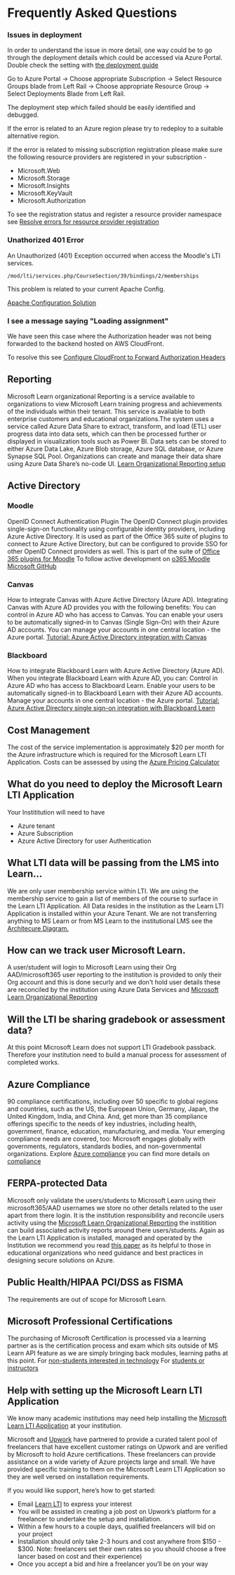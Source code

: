 # Frequently Asked Questions

### Issues in deployment

In order to understand the issue in more detail, one way could be to go through the deployment details which could be accessed via Azure Portal. Double check the setting with 
[the deployment guide](/DEPLOYMENT_GUIDE.md)

Go to Azure Portal -> Choose appropriate Subscription -> Select Resource Groups blade from Left Rail -> Choose appropriate Resource Group -> Select Deployments Blade from Left Rail.

The deployment step which failed should be easily identified and debugged.

If the error is related to an Azure region please try to redeploy to a suitable alternative region.

If the error is related to missing subscription registration please make sure the following resource providers are registered in your subscription - 
- Microsoft.Web
- Microsoft.Storage
- Microsoft.Insights
- Microsoft.KeyVault
- Microsoft.Authorization

To see the registration status and register a resource provider namespace see [Resolve errors for resource provider registration](https://docs.microsoft.com/en-us/azure/azure-resource-manager/templates/error-register-resource-provider#solution-3---azure-portal)

### Unathorized 401 Error

An Unauthorized (401) Exception occurred when access the Moodle's LTI services.

```
/mod/lti/services.php/CourseSection/39/bindings/2/memberships
```

This problem is related to your current Apache Config.

[Apache Configuration Solution](https://moodle.org/mod/forum/discuss.php?d=389429)

### I see a message saying "Loading assignment"

We have seen this case where the Authorization header was not being forwarded to the backend hosted on AWS CloudFront.

To resolve this see [Configure CloudFront to Forward Authorization Headers](https://docs.aws.amazon.com/AmazonCloudFront/latest/DeveloperGuide/add-origin-custom-headers.html#add-origin-custom-headers-forward-authorization)

## Reporting

Microsoft Learn organizational Reporting is a service available to organizations to view Microsoft Learn training progress and achievements of the individuals within their tenant. This service is available to both enterprise customers and educational organizations.The system uses a service called Azure Data Share to extract, transform, and load (ETL) user progress data into data sets, which can then be processed further or displayed in visualization tools such as Power BI. Data sets can be stored to either Azure Data Lake, Azure Blob storage, Azure SQL database, or Azure Synapse SQL Pool. Organizations can create and manage their data share using Azure Data Share’s no-code UI.
[Learn Organizational Reporting setup](https://docs.microsoft.com/en-us/learn/support/org-reporting)

## Active Directory

### Moodle 

OpenID Connect Authentication Plugin
The OpenID Connect plugin provides single-sign-on functionality using configurable identity providers, including Azure Active Directory. It is used as part of the Office 365 suite of plugins to connect to Azure Active Directory, but can be configured to provide SSO for other OpenID Connect providers as well.
This is part of the suite of [Office 365 plugins for Moodle](https://moodle.org/plugins/browse.php?list=set&id=72)
To follow active development on [o365 Moodle Microsoft GitHub](https://github.com/Microsoft/o365-moodle/)

### Canvas 
How to integrate Canvas with Azure Active Directory (Azure AD). Integrating Canvas with Azure AD provides you with the following benefits:
You can control in Azure AD who has access to Canvas.
You can enable your users to be automatically signed-in to Canvas (Single Sign-On) with their Azure AD accounts.
You can manage your accounts in one central location - the Azure portal.
[Tutorial: Azure Active Directory integration with Canvas](https://docs.microsoft.com/en-us/azure/active-directory/saas-apps/canvas-lms-tutorial)

### Blackboard 
How to integrate Blackboard Learn with Azure Active Directory (Azure AD). When you integrate Blackboard Learn with Azure AD, you can:
Control in Azure AD who has access to Blackboard Learn.
Enable your users to be automatically signed-in to Blackboard Learn with their Azure AD accounts.
Manage your accounts in one central location - the Azure portal.
[Tutorial: Azure Active Directory single sign-on integration with Blackboard Learn](https://docs.microsoft.com/en-us/azure/active-directory/saas-apps/blackboard-learn-tutorial)

## Cost Management
The cost of the service implementation is approximately $20 per month for the Azure infrastructure which is required for the Microsoft Learn LTI Application. Costs can be assessed by using the [Azure Pricing Calculator]( https://azure.microsoft.com/pricing/calculator)

## What do you need to deploy the Microsoft Learn LTI Application
Your Instititution will need to have 
- Azure tenant 
- Azure Subscription 
- Azure Active Directory for user Authentication

## What LTI data will be passing from the LMS into Learn…
We are only user membership service within LTI. We are using the membership service to gain a list of members of the course to surface in the Learn LTI Application. All Data resides in the institution as the Learn LTI Application is installed within your Azure Tenant. We are not transferring anything to MS Learn or from MS Learn to the institutional LMS see the [Architecure Diagram.](ARCHITECTURE_OVERVIEW.md)

## How can we track user Microsoft Learn. 
A user/student will login to Microsoft Learn using their Org AAD/microsoft365  user reporting to the institution is provided to only their Org account and this is done securly and we don't hold user details these are reconciled by the institution using Azure Data Services and [Microsoft Learn Organizational Reporting](https://docs.microsoft.com/en-us/learn/support/org-reporting)

## Will the LTI be sharing gradebook or assessment data? 
At this point Microsoft Learn does not support LTI Gradebook passback. Therefore your institution need to build a manual process for assessment of completed works. 

## Azure Compliance 
90 compliance certifications, including over 50 specific to global regions and countries, such as the US, the European Union, Germany, Japan, the United Kingdom, India, and China. And, get more than 35 compliance offerings specific to the needs of key industries, including health, government, finance, education, manufacturing, and media. Your emerging compliance needs are covered, too: Microsoft engages globally with governments, regulators, standards bodies, and non-governmental organizations. Explore [Azure compliance](https://docs.microsoft.com/en-us/compliance/regulatory/offering-home) you can find more details on [compliance](https://azure.microsoft.com/en-us/overview/trusted-cloud/compliance/)

## FERPA-protected Data
Microsoft only validate the users/students to Microsoft Learn using their microsoft365/AAD usernames we store no other details related to the user apart from there login. It is the institution responsibility and reconcile users activity using the [Microsoft Learn Organizational Reporting](https://docs.microsoft.com/en-us/learn/support/org-reporting) the institition can build associated activity reports around there users/students. Again as the Learn LTI Application is installed, managed and operated by the Institution we recommend you read [this paper](https://azure.microsoft.com/en-us/resources/microsoft-azure-ferpa-implementation-guide/) as its helpful to those in educational organizations who need guidance and best practices in designing secure solutions on Azure. 

## Public Health/HIPAA PCI/DSS as FISMA 
The requirements are out of scope for Microsoft Learn. 

## Microsoft Professional Certifications
The purchasing of Microsoft Certification is processed via a learning partner as is the certification process and exam which sits outside of MS Learn API feature as we are simply bringing back modules, learning paths at this point. 
For [non-students interested in technology](https://examregistration.microsoft.com/)
For [students or instructors](http://www.certiport.com/locator)

## Help with setting up the Microsoft Learn LTI Application 
We know many academic institutions may need help installing the [Microsoft Learn LTI Application](https://github.com/microsoft/Learn-LTI/blob/main/README.md) at your institution. 

Microsoft and [Upwork](https://www.upwork.com/ppc/microsoft/azure/) have partnered to provide a curated talent pool of freelancers that have excellent customer ratings on Upwork and are verified by Microsoft to hold Azure certifications. These freelancers can provide assistance on a wide variety of Azure projects large and small. We have provided specific training to them on the Microsoft Learn LTI Application so they are well versed on installation requirements.

If you would like support, here’s how to get started:

-	Email [Learn LTI](mailto:learnlti@microsoft.com.) to express your interest 
-	You will be assisted in creating a job post on Upwork’s platform for a freelancer to undertake the setup and installation.
-	Within a few hours to a couple days, qualified freelancers will bid on your project
-	Installation should only take 2-3 hours and cost anywhere from $150 - $300. Note: freelancers set their own rates so you should choose a free lancer based on cost and their experience)
-	Once you accept a bid and hire a freelancer you’ll be on your way
